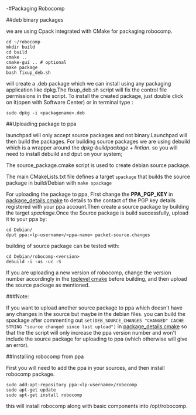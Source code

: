 -#Packaging Robocomp

##deb binary packages

we are using Cpack integrated with CMake for packaging robocomp.

    cd ~/robocomp
    mkdir build
    cd build
    cmake ..
    cmake-gui .. # optional
    make package
    bash fixup_deb.sh

will create a .deb package which we can install using any packaging application like dpkg.The fixup_deb.sh script will fix the control file permissions in the script. To install the created package, just double click on it(open with Software Center) or in terminal type :

    sudo dpkg -i <packagename>.deb

##Uploading package to ppa

launchpad will only accept source packages and not binary.Launchpad will then build the packages. For building source packages we are using debuild which is a wrapper around the *dpkg-buildpackage + lintian*. so you will need to install debuild and dput on your system;

The source_package.cmake script is used to create debian source package.

The main CMakeLists.txt file defines a target `spackage` that builds the source package in build/Debian with `make spackage`

For uploading the package to ppa, First change the **PPA\_PGP\_KEY** in [package_details.cmake](../cmake/package_details.cmake#L26) to details to the contact of the PGP key  details registered with your ppa account.Then create a source package by building the target *spackage*.Once the Source package is build successfully, upload it to your ppa by:

    cd Debian/
    dput ppa:<lp-username>/<ppa-name> packet-source.changes

building of source package can be tested with:
    
    cd Debian/robocomp-<version>
    debuild -i -us -uc -S

If you are uploading a new version of robocomp, change the version number  accordingly in the [toplevel cmake](../CMakeLists.txt#L31) before building, and then upload the source package as mentioned.

###Note:

If you want to upload another source package to ppa which doesn't have any changes in the source but maybe in the debian files. you can build the spackage after commenting out `set(DEB_SOURCE_CHANGES "CHANGED" CACHE STRING "source changed since last upload")` in [package_details.cmake](../cmake/package_details.cmake#L27) so that the the script will only increase the ppa version number and won't include the source package for uploading to ppa (which otherwise will give an error).

##Installing robocomp from ppa

First you will need to add the ppa in your sources, and then install robocomp package.

    sudo add-apt-repository ppa:<lp-username>/robocomp
    sudo apt-get update
    sudo apt-get install robocomp

this will install robocomp along with basic components into /opt/robocomp.
